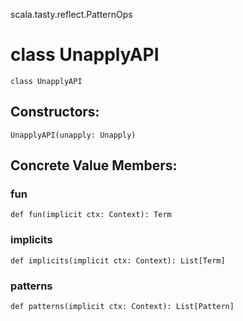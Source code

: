 scala.tasty.reflect.PatternOps
# class UnapplyAPI

<pre><code class="language-scala" >class UnapplyAPI</pre></code>
## Constructors:
<pre><code class="language-scala" >UnapplyAPI(unapply: Unapply)</pre></code>

## Concrete Value Members:
### fun
<pre><code class="language-scala" >def fun(implicit ctx: Context): Term</pre></code>

### implicits
<pre><code class="language-scala" >def implicits(implicit ctx: Context): List[Term]</pre></code>

### patterns
<pre><code class="language-scala" >def patterns(implicit ctx: Context): List[Pattern]</pre></code>

